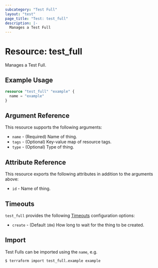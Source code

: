 ```yaml
---
subcategory: "Test Full"
layout: "test"
page_title: "Test: test_full"
description: |-
  Manages a Test Full
---
```


# Resource: test_full

Manages a Test Full.

## Example Usage

```terraform
resource "test_full" "example" {
  name = "example"
}
```

## Argument Reference

This resource supports the following arguments:

* `name` - (Required) Name of thing.
* `tags` - (Optional) Key-value map of resource tags.
* `type` - (Optional) Type of thing.

## Attribute Reference

This resource exports the following attributes in addition to the arguments above:

* `id` - Name of thing.

## Timeouts

`test_full` provides the following [Timeouts](/docs/configuration/resources.html#timeouts)
configuration options:

* `create` - (Default `10m`) How long to wait for the thing to be created.

## Import

Test Fulls can be imported using the `name`, e.g.

```
$ terraform import test_full.example example
```
